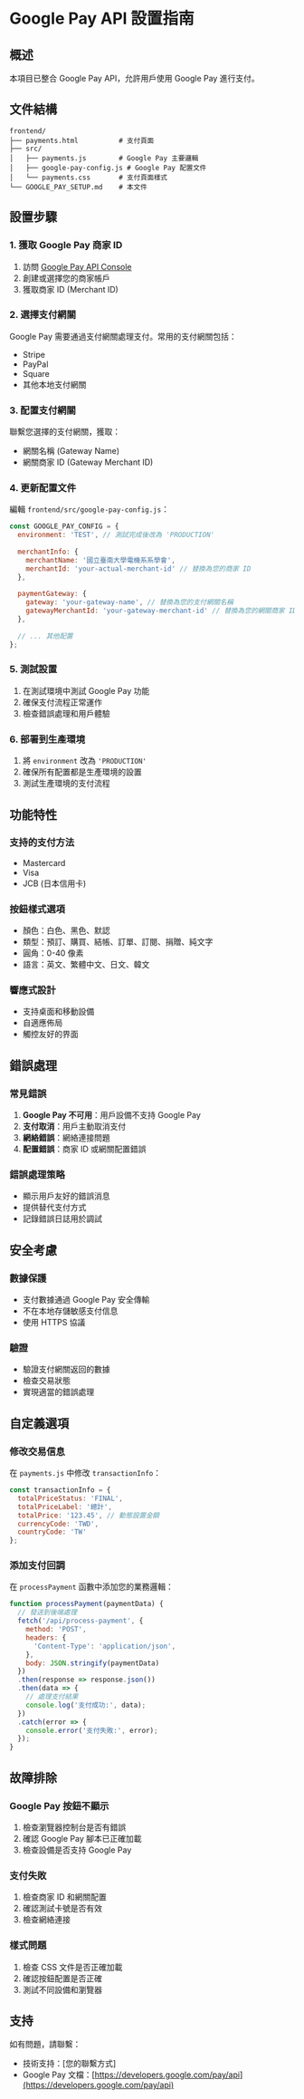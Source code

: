 # Google Pay API 設置指南

## 概述
本項目已整合 Google Pay API，允許用戶使用 Google Pay 進行支付。

## 文件結構
```
frontend/
├── payments.html          # 支付頁面
├── src/
│   ├── payments.js        # Google Pay 主要邏輯
│   ├── google-pay-config.js # Google Pay 配置文件
│   └── payments.css       # 支付頁面樣式
└── GOOGLE_PAY_SETUP.md    # 本文件
```

## 設置步驟

### 1. 獲取 Google Pay 商家 ID
1. 訪問 [Google Pay API Console](https://pay.google.com/business/console)
2. 創建或選擇您的商家帳戶
3. 獲取商家 ID (Merchant ID)

### 2. 選擇支付網關
Google Pay 需要通過支付網關處理支付。常用的支付網關包括：
- Stripe
- PayPal
- Square
- 其他本地支付網關

### 3. 配置支付網關
聯繫您選擇的支付網關，獲取：
- 網關名稱 (Gateway Name)
- 網關商家 ID (Gateway Merchant ID)

### 4. 更新配置文件
編輯 `frontend/src/google-pay-config.js`：

```javascript
const GOOGLE_PAY_CONFIG = {
  environment: 'TEST', // 測試完成後改為 'PRODUCTION'
  
  merchantInfo: {
    merchantName: '國立臺南大學電機系系學會',
    merchantId: 'your-actual-merchant-id' // 替換為您的商家 ID
  },
  
  paymentGateway: {
    gateway: 'your-gateway-name', // 替換為您的支付網關名稱
    gatewayMerchantId: 'your-gateway-merchant-id' // 替換為您的網關商家 ID
  },
  
  // ... 其他配置
};
```

### 5. 測試設置
1. 在測試環境中測試 Google Pay 功能
2. 確保支付流程正常運作
3. 檢查錯誤處理和用戶體驗

### 6. 部署到生產環境
1. 將 `environment` 改為 `'PRODUCTION'`
2. 確保所有配置都是生產環境的設置
3. 測試生產環境的支付流程

## 功能特性

### 支持的支付方法
- Mastercard
- Visa
- JCB (日本信用卡)

### 按鈕樣式選項
- 顏色：白色、黑色、默認
- 類型：預訂、購買、結帳、訂單、訂閱、捐贈、純文字
- 圓角：0-40 像素
- 語言：英文、繁體中文、日文、韓文

### 響應式設計
- 支持桌面和移動設備
- 自適應佈局
- 觸控友好的界面

## 錯誤處理

### 常見錯誤
1. **Google Pay 不可用**：用戶設備不支持 Google Pay
2. **支付取消**：用戶主動取消支付
3. **網絡錯誤**：網絡連接問題
4. **配置錯誤**：商家 ID 或網關配置錯誤

### 錯誤處理策略
- 顯示用戶友好的錯誤消息
- 提供替代支付方式
- 記錄錯誤日誌用於調試

## 安全考慮

### 數據保護
- 支付數據通過 Google Pay 安全傳輸
- 不在本地存儲敏感支付信息
- 使用 HTTPS 協議

### 驗證
- 驗證支付網關返回的數據
- 檢查交易狀態
- 實現適當的錯誤處理

## 自定義選項

### 修改交易信息
在 `payments.js` 中修改 `transactionInfo`：

```javascript
const transactionInfo = {
  totalPriceStatus: 'FINAL',
  totalPriceLabel: '總計',
  totalPrice: '123.45', // 動態設置金額
  currencyCode: 'TWD',
  countryCode: 'TW'
};
```

### 添加支付回調
在 `processPayment` 函數中添加您的業務邏輯：

```javascript
function processPayment(paymentData) {
  // 發送到後端處理
  fetch('/api/process-payment', {
    method: 'POST',
    headers: {
      'Content-Type': 'application/json',
    },
    body: JSON.stringify(paymentData)
  })
  .then(response => response.json())
  .then(data => {
    // 處理支付結果
    console.log('支付成功:', data);
  })
  .catch(error => {
    console.error('支付失敗:', error);
  });
}
```

## 故障排除

### Google Pay 按鈕不顯示
1. 檢查瀏覽器控制台是否有錯誤
2. 確認 Google Pay 腳本已正確加載
3. 檢查設備是否支持 Google Pay

### 支付失敗
1. 檢查商家 ID 和網關配置
2. 確認測試卡號是否有效
3. 檢查網絡連接

### 樣式問題
1. 檢查 CSS 文件是否正確加載
2. 確認按鈕配置是否正確
3. 測試不同設備和瀏覽器

## 支持
如有問題，請聯繫：
- 技術支持：[您的聯繫方式]
- Google Pay 文檔：[https://developers.google.com/pay/api](https://developers.google.com/pay/api) 